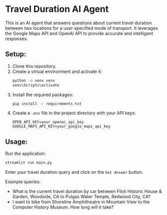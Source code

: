 # Travel Duration AI Agent

This is an AI agent that answers questions about current travel duration between two locations for a user-specified mode of transport. It leverages the Google Maps API and OpenAI API to provide accurate and intelligent responses.

## Setup:

1. Clone this repository.
2. Create a virtual environment and activate it:
    ```bash
    python -m venv venv
    venv\Scripts\activate
    ```
3. Install the required packages:
    ```bash
    pip install -r requirements.txt
    ```
4. Create a `.env` file in the project directory with your API keys:
    ```plaintext
    OPEN_API_KEY=your_openai_api_key
    GOOGLE_MAPS_API_KEY=your_google_maps_api_key
    ```

## Usage:

Run the application:
```bash
streamlit run main.py
```

Enter your travel duration query and click on the `Get Answer` button.

Example queries:
- What is the current travel duration by car between Filoli Historic House & Garden, Woodside, CA to Pulgas Water Temple, Redwood City, CA?
- I want to bike from Shoreline Amphitheatre in Mountain View to the Computer History Museum. How long will it take?

